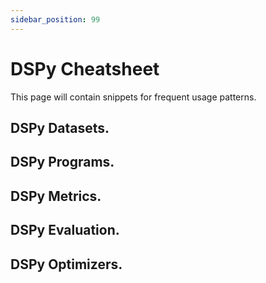```yaml
---
sidebar_position: 99
---
```


# DSPy Cheatsheet

This page will contain snippets for frequent usage patterns.

## DSPy Datasets.

## DSPy Programs.

## DSPy Metrics.

## DSPy Evaluation.

## DSPy Optimizers.

